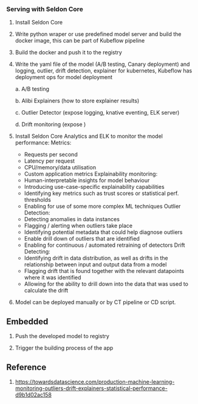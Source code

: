 ### Serving with Seldon Core

1. Install Seldon Core

2. Write python wraper or use predefined model server and build the docker image, this can be part of Kubeflow pipeline

3. Build the docker and push it to the registry

4. Write the yaml file of the model (A/B testing, Canary deployment) and logging, outlier, drift detection, explainer for kubernetes,
    Kubeflow has deployment ops for model deployment
    
    a. A/B testing
    
    b. Alibi Explainers (how to store explainer results)
    
    c. Outlier Detector (expose logging, knative eventing, ELK server) 
    
    d. Drift monitoring (expose )

5. Install Seldon Core Analytics and ELK to monitor the model performance:
    Metrics:
    - Requests per second
    - Latency per request
    - CPU/memory/data utilisation
    - Custom application metrics
    Explainability monitoring:
    - Human-interpretable insights for model behaviour
    - Introducing use-case-specific explainability capabilities
    - Identifying key metrics such as trust scores or statistical perf. thresholds
    - Enabling for use of some more complex ML techniques
    Outlier Detection:
    - Detecting anomalies in data instances
    - Flagging / alerting when outliers take place
    - Identifying potential metadata that could help diagnose outliers
    - Enable drill down of outliers that are identified
    - Enabling for continuous / automated retraining of detectors
    Drift Detecting:
    - Identifying drift in data distribution, as well as drifts in the relationship between input and output data from a model
    - Flagging drift that is found together with the relevant datapoints where it was identified
    - Allowing for the ability to drill down into the data that was used to calculate the drift

6. Model can be deployed manually or by CT pipeline or CD script.

    
    
 

## Embedded

1. Push the developed model to registry

2. Trigger the building process of the app

## Reference

1. https://towardsdatascience.com/production-machine-learning-monitoring-outliers-drift-explainers-statistical-performance-d9b1d02ac158
